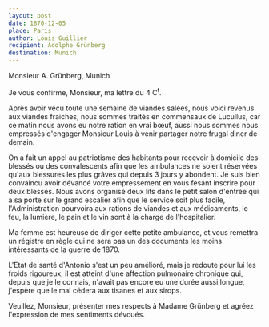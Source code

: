 ```yaml
---
layout: post
date: 1870-12-05
place: Paris
author: Louis Guillier
recipient: Adolphe Grünberg
destination: Munich
---
```


Monsieur A. Grünberg, Munich


Je vous confirme, Monsieur, ma lettre du 4 C<sup>t</sup>.

Après avoir vécu toute une semaine de viandes salées, nous voici revenus aux
viandes fraiches, nous sommes traités en commensaux de Lucullus, car ce matin
nous avons eu notre ration en vrai bœuf, aussi nous sommes nous empressés
d'engager Monsieur Louis à venir partager notre frugal diner de demain.

On a fait un appel au patriotisme des habitants pour recevoir à domicile des
blessés ou des convalescents afin que les ambulances ne soient réservées qu'aux
blessures les plus grâves qui depuis 3 jours y abondent.
Je suis bien convaincu avoir dévancé votre empressement en vous fesant inscrire
pour deux blessés.
Nous avons organisé deux lits dans le petit salon d'entrée qui a sa porte sur
le grand escalier afin que le service soit plus facile, l'Administration
pourvoira aux rations de viandes et aux médicaments, le feu, la lumière, le
pain et le vin sont à la charge de l'hospitalier.

Ma femme est heureuse de diriger cette petite ambulance, et vous remettra un
régistre en règle qui ne sera pas un des documents les moins intéressants de la
guerre de 1870.

L'Etat de santé d'Antonio s'est un peu amélioré, mais je redoute pour lui les
froids rigoureux, il est atteint d'une affection pulmonaire chronique qui,
depuis que je le connais, n'avait pas encore eu une durée aussi longue,
j'espère que le mal cédera aux tisanes et aux sirops.

Veuillez, Monsieur, présenter mes respects à Madame Grünberg et agréez
l'expression de mes sentiments dévoués.
